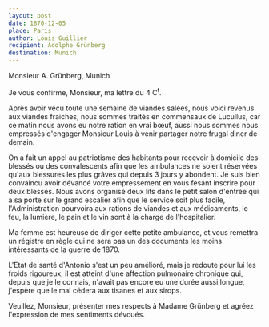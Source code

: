 ```yaml
---
layout: post
date: 1870-12-05
place: Paris
author: Louis Guillier
recipient: Adolphe Grünberg
destination: Munich
---
```


Monsieur A. Grünberg, Munich


Je vous confirme, Monsieur, ma lettre du 4 C<sup>t</sup>.

Après avoir vécu toute une semaine de viandes salées, nous voici revenus aux
viandes fraiches, nous sommes traités en commensaux de Lucullus, car ce matin
nous avons eu notre ration en vrai bœuf, aussi nous sommes nous empressés
d'engager Monsieur Louis à venir partager notre frugal diner de demain.

On a fait un appel au patriotisme des habitants pour recevoir à domicile des
blessés ou des convalescents afin que les ambulances ne soient réservées qu'aux
blessures les plus grâves qui depuis 3 jours y abondent.
Je suis bien convaincu avoir dévancé votre empressement en vous fesant inscrire
pour deux blessés.
Nous avons organisé deux lits dans le petit salon d'entrée qui a sa porte sur
le grand escalier afin que le service soit plus facile, l'Administration
pourvoira aux rations de viandes et aux médicaments, le feu, la lumière, le
pain et le vin sont à la charge de l'hospitalier.

Ma femme est heureuse de diriger cette petite ambulance, et vous remettra un
régistre en règle qui ne sera pas un des documents les moins intéressants de la
guerre de 1870.

L'Etat de santé d'Antonio s'est un peu amélioré, mais je redoute pour lui les
froids rigoureux, il est atteint d'une affection pulmonaire chronique qui,
depuis que je le connais, n'avait pas encore eu une durée aussi longue,
j'espère que le mal cédera aux tisanes et aux sirops.

Veuillez, Monsieur, présenter mes respects à Madame Grünberg et agréez
l'expression de mes sentiments dévoués.
